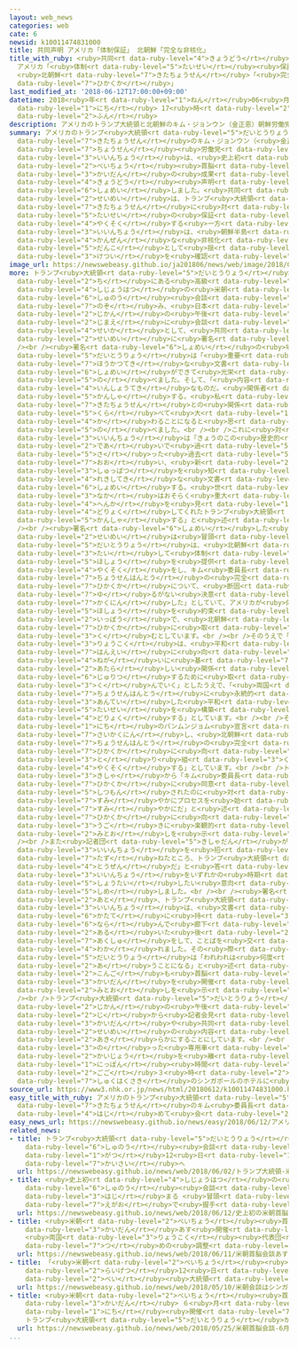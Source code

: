 ```yaml
---
layout: web_news
categories: web
cate: 6
newsid: k10011474831000
title: 共同声明 アメリカ「体制保証」 北朝鮮「完全な非核化」
title_with_ruby: <ruby>共同<rt data-ruby-level="4">きょうどう</rt></ruby><ruby>声明<rt data-ruby-level="2">せいめい</rt></ruby>
  アメリカ「<ruby>体制<rt data-ruby-level="5">たいせい</rt></ruby><ruby>保証<rt data-ruby-level="5">ほしょう</rt></ruby>」
  <ruby>北朝鮮<rt data-ruby-level="7">きたちょうせん</rt></ruby>「<ruby>完全<rt data-ruby-level="4">かんぜん</rt></ruby>な<ruby>非核化<rt
  data-ruby-level="7">ひかくか</rt></ruby>」
last_modified_at: '2018-06-12T17:00:00+09:00'
datetime: 2018<ruby>年<rt data-ruby-level="1">ねん</rt></ruby>06<ruby>月<rt data-ruby-level="1">がつ</rt></ruby>12<ruby>日<rt
  data-ruby-level="1">にち</rt></ruby> 17<ruby>時<rt data-ruby-level="2">じ</rt></ruby>00<ruby>分<rt
  data-ruby-level="2">ふん</rt></ruby>
description: アメリカのトランプ大統領と北朝鮮のキム・ジョンウン（金正恩）朝鮮労働党委員長は、史上初の米朝首脳会談の成果として、共同声明にそろって署名しました。共同声明は、トランプ大統領が北朝鮮に対して体制の保証を約束する一方で、キム委員長は、朝鮮半島の完全な非核化について、断固として揺るがない決意を確認したとしています。
summary: アメリカのトランプ<ruby>大統領<rt data-ruby-level="5">だいとうりょう</rt></ruby>と<ruby>北朝鮮<rt
  data-ruby-level="7">きたちょうせん</rt></ruby>のキム・ジョンウン（<ruby>金正恩<rt data-ruby-level="8">きむじょんうん</rt></ruby>）<ruby>朝鮮<rt
  data-ruby-level="7">ちょうせん</rt></ruby><ruby>労働党<rt data-ruby-level="6">ろうどうとう</rt></ruby><ruby>委員長<rt
  data-ruby-level="3">いいんちょう</rt></ruby>は、<ruby>史上初<rt data-ruby-level="4">しじょうはつ</rt></ruby>の<ruby>米朝<rt
  data-ruby-level="2">べいちょう</rt></ruby><ruby>首脳<rt data-ruby-level="6">しゅのう</rt></ruby><ruby>会談<rt
  data-ruby-level="3">かいだん</rt></ruby>の<ruby>成果<rt data-ruby-level="4">せいか</rt></ruby>として、<ruby>共同<rt
  data-ruby-level="4">きょうどう</rt></ruby><ruby>声明<rt data-ruby-level="2">せいめい</rt></ruby>にそろって<ruby>署名<rt
  data-ruby-level="6">しょめい</rt></ruby>しました。<ruby>共同<rt data-ruby-level="4">きょうどう</rt></ruby><ruby>声明<rt
  data-ruby-level="2">せいめい</rt></ruby>は、トランプ<ruby>大統領<rt data-ruby-level="5">だいとうりょう</rt></ruby>が<ruby>北朝鮮<rt
  data-ruby-level="7">きたちょうせん</rt></ruby>に<ruby>対<rt data-ruby-level="3">たい</rt></ruby>して<ruby>体制<rt
  data-ruby-level="5">たいせい</rt></ruby>の<ruby>保証<rt data-ruby-level="5">ほしょう</rt></ruby>を<ruby>約束<rt
  data-ruby-level="4">やくそく</rt></ruby>する<ruby>一方<rt data-ruby-level="2">いっぽう</rt></ruby>で、キム<ruby>委員長<rt
  data-ruby-level="3">いいんちょう</rt></ruby>は、<ruby>朝鮮半島<rt data-ruby-level="7">ちょうせんはんとう</rt></ruby>の<ruby>完全<rt
  data-ruby-level="4">かんぜん</rt></ruby>な<ruby>非核化<rt data-ruby-level="7">ひかくか</rt></ruby>について、<ruby>断固<rt
  data-ruby-level="5">だんこ</rt></ruby>として<ruby>揺<rt data-ruby-level="7">ゆ</rt></ruby>るがない<ruby>決意<rt
  data-ruby-level="3">けつい</rt></ruby>を<ruby>確認<rt data-ruby-level="7">かくにん</rt></ruby>したとしています。
image_url: https://newswebeasy.github.io/ja201806/news/web/image/2018/06/12/K10011474831_1806121713_1806121717_01_02.jpg
more: トランプ<ruby>大統領<rt data-ruby-level="5">だいとうりょう</rt></ruby>とキム<ruby>委員長<rt data-ruby-level="3">いいんちょう</rt></ruby>は、シンガポールのリゾート<ruby>地<rt
  data-ruby-level="2">ち</rt></ruby>にある<ruby>高級<rt data-ruby-level="3">こうきゅう</rt></ruby>ホテルで<ruby>史上初<rt
  data-ruby-level="4">しじょうはつ</rt></ruby>の<ruby>米朝<rt data-ruby-level="2">べいちょう</rt></ruby><ruby>首脳<rt
  data-ruby-level="6">しゅのう</rt></ruby><ruby>会談<rt data-ruby-level="3">かいだん</rt></ruby>に<ruby>臨<rt
  data-ruby-level="7">のぞ</rt></ruby>み、<ruby>日本<rt data-ruby-level="1">にっぽん</rt></ruby><ruby>時間<rt
  data-ruby-level="2">じかん</rt></ruby>の<ruby>午後<rt data-ruby-level="2">ごご</rt></ruby>３<ruby>時前<rt
  data-ruby-level="2">じまえ</rt></ruby>に<ruby>会談<rt data-ruby-level="3">かいだん</rt></ruby>の<ruby>成果<rt
  data-ruby-level="4">せいか</rt></ruby>として、<ruby>共同<rt data-ruby-level="4">きょうどう</rt></ruby><ruby>声明<rt
  data-ruby-level="2">せいめい</rt></ruby>に<ruby>署名<rt data-ruby-level="6">しょめい</rt></ruby>しました。<br
  /><br /><ruby>署名<rt data-ruby-level="6">しょめい</rt></ruby>の<ruby>場<rt data-ruby-level="2">ば</rt></ruby>でトランプ<ruby>大統領<rt
  data-ruby-level="5">だいとうりょう</rt></ruby>は「<ruby>重要<rt data-ruby-level="4">じゅうよう</rt></ruby>で<ruby>包括的<rt
  data-ruby-level="7">ほうかつてき</rt></ruby>な<ruby>文書<rt data-ruby-level="2">ぶんしょ</rt></ruby>だ。<ruby>署名<rt
  data-ruby-level="6">しょめい</rt></ruby>ができて<ruby>光栄<rt data-ruby-level="4">こうえい</rt></ruby>だ」と<ruby>述<rt
  data-ruby-level="5">の</rt></ruby>べました。そして、「<ruby>内容<rt data-ruby-level="5">ないよう</rt></ruby>はとても<ruby>印象的<rt
  data-ruby-level="4">いんしょうてき</rt></ruby>なものだ。<ruby>関係者<rt data-ruby-level="4">かんけいしゃ</rt></ruby>に<ruby>感謝<rt
  data-ruby-level="5">かんしゃ</rt></ruby>する。<ruby>私<rt data-ruby-level="8">わたし</rt></ruby>は、<ruby>北朝鮮<rt
  data-ruby-level="7">きたちょうせん</rt></ruby>との<ruby>関係<rt data-ruby-level="4">かんけい</rt></ruby>はこれまでと<ruby>比<rt
  data-ruby-level="5">くら</rt></ruby>べて<ruby>大<rt data-ruby-level="1">おお</rt></ruby>きく<ruby>変<rt
  data-ruby-level="4">か</rt></ruby>わることになると<ruby>思<rt data-ruby-level="2">おも</rt></ruby>う」と<ruby>述<rt
  data-ruby-level="5">の</rt></ruby>べました。<br /><br />これに<ruby>対<rt data-ruby-level="3">たい</rt></ruby>し、キム<ruby>委員長<rt
  data-ruby-level="3">いいんちょう</rt></ruby>は「きょうのこの<ruby>歴史的<rt data-ruby-level="4">れきしてき</rt></ruby>な<ruby>出会<rt
  data-ruby-level="2">であ</rt></ruby>いで<ruby>過<rt data-ruby-level="5">す</rt></ruby>ぎ<ruby>去<rt
  data-ruby-level="5">さ</rt></ruby>った<ruby>過去<rt data-ruby-level="5">かこ</rt></ruby>を<ruby>覆<rt
  data-ruby-level="7">おお</rt></ruby>い、<ruby>新<rt data-ruby-level="2">あら</rt></ruby>たな<ruby>出発<rt
  data-ruby-level="3">しゅっぱつ</rt></ruby>を<ruby>知<rt data-ruby-level="2">し</rt></ruby>らせる<ruby>歴史的<rt
  data-ruby-level="4">れきしてき</rt></ruby>な<ruby>文書<rt data-ruby-level="2">ぶんしょ</rt></ruby>に<ruby>署名<rt
  data-ruby-level="6">しょめい</rt></ruby>する。<ruby>世<rt data-ruby-level="3">よ</rt></ruby>の<ruby>中<rt
  data-ruby-level="3">なか</rt></ruby>はおそらく<ruby>重大<rt data-ruby-level="3">じゅうだい</rt></ruby>な<ruby>変化<rt
  data-ruby-level="4">へんか</rt></ruby>を<ruby>見<rt data-ruby-level="1">み</rt></ruby>ることになる。きょうのために<ruby>努力<rt
  data-ruby-level="4">どりょく</rt></ruby>してくれたトランプ<ruby>大統領<rt data-ruby-level="5">だいとうりょう</rt></ruby>に<ruby>感謝<rt
  data-ruby-level="5">かんしゃ</rt></ruby>する」と<ruby>述<rt data-ruby-level="5">の</rt></ruby>べました。<br
  /><br /><ruby>署名<rt data-ruby-level="6">しょめい</rt></ruby>した<ruby>共同<rt data-ruby-level="4">きょうどう</rt></ruby><ruby>声明<rt
  data-ruby-level="2">せいめい</rt></ruby>は<ruby>冒頭<rt data-ruby-level="7">ぼうとう</rt></ruby>、「トランプ<ruby>大統領<rt
  data-ruby-level="5">だいとうりょう</rt></ruby>は、<ruby>北朝鮮<rt data-ruby-level="7">きたちょうせん</rt></ruby>に<ruby>対<rt
  data-ruby-level="3">たい</rt></ruby>して<ruby>体制<rt data-ruby-level="5">たいせい</rt></ruby>の<ruby>保証<rt
  data-ruby-level="5">ほしょう</rt></ruby>を<ruby>提供<rt data-ruby-level="6">ていきょう</rt></ruby>する<ruby>約束<rt
  data-ruby-level="4">やくそく</rt></ruby>をし、キム<ruby>委員長<rt data-ruby-level="3">いいんちょう</rt></ruby>は、<ruby>朝鮮半島<rt
  data-ruby-level="7">ちょうせんはんとう</rt></ruby>の<ruby>完全<rt data-ruby-level="4">かんぜん</rt></ruby>な<ruby>非核化<rt
  data-ruby-level="7">ひかくか</rt></ruby>について、<ruby>断固<rt data-ruby-level="5">だんこ</rt></ruby>として<ruby>揺<rt
  data-ruby-level="7">ゆ</rt></ruby>るがない<ruby>決意<rt data-ruby-level="3">けつい</rt></ruby>を<ruby>確認<rt
  data-ruby-level="7">かくにん</rt></ruby>した」としていて、アメリカが<ruby>体制<rt data-ruby-level="5">たいせい</rt></ruby>の<ruby>保証<rt
  data-ruby-level="5">ほしょう</rt></ruby>を<ruby>約束<rt data-ruby-level="4">やくそく</rt></ruby>する<ruby>一方<rt
  data-ruby-level="2">いっぽう</rt></ruby>で、<ruby>北朝鮮<rt data-ruby-level="7">きたちょうせん</rt></ruby>は<ruby>非核化<rt
  data-ruby-level="7">ひかくか</rt></ruby>に<ruby>取<rt data-ruby-level="3">と</rt></ruby>り<ruby>組<rt
  data-ruby-level="3">く</rt></ruby>むとしています。<br /><br />そのうえで「<ruby>米朝<rt data-ruby-level="2">べいちょう</rt></ruby><ruby>両国<rt
  data-ruby-level="3">りょうこく</rt></ruby>は、<ruby>平和<rt data-ruby-level="3">へいわ</rt></ruby>と<ruby>繁栄<rt
  data-ruby-level="7">はんえい</rt></ruby>に<ruby>向<rt data-ruby-level="3">む</rt></ruby>けた<ruby>願<rt
  data-ruby-level="4">ねが</rt></ruby>いに<ruby>基<rt data-ruby-level="7">もと</rt></ruby>づいて、<ruby>新<rt
  data-ruby-level="2">あたら</rt></ruby>しい<ruby>関係<rt data-ruby-level="4">かんけい</rt></ruby>を<ruby>樹立<rt
  data-ruby-level="6">じゅりつ</rt></ruby>するために<ruby>取<rt data-ruby-level="3">と</rt></ruby>り<ruby>組<rt
  data-ruby-level="3">く</rt></ruby>んでいく」としたうえで、「<ruby>両国<rt data-ruby-level="3">りょうこく</rt></ruby>は、<ruby>朝鮮半島<rt
  data-ruby-level="7">ちょうせんはんとう</rt></ruby>に<ruby>永続的<rt data-ruby-level="5">えいぞくてき</rt></ruby>で<ruby>安定<rt
  data-ruby-level="3">あんてい</rt></ruby>した<ruby>平和<rt data-ruby-level="3">へいわ</rt></ruby>の<ruby>体制<rt
  data-ruby-level="5">たいせい</rt></ruby>を<ruby>構築<rt data-ruby-level="5">こうちく</rt></ruby>するため、ともに<ruby>努力<rt
  data-ruby-level="4">どりょく</rt></ruby>する」としています。<br /><br />そして、「ことし４<ruby>月<rt data-ruby-level="1">がつ</rt></ruby>27<ruby>日<rt
  data-ruby-level="1">にち</rt></ruby>のパンムンジョム<ruby>宣言<rt data-ruby-level="6">せんげん</rt></ruby>を<ruby>再確認<rt
  data-ruby-level="7">さいかくにん</rt></ruby>し、<ruby>北朝鮮<rt data-ruby-level="7">きたちょうせん</rt></ruby>は<ruby>朝鮮半島<rt
  data-ruby-level="7">ちょうせんはんとう</rt></ruby>の<ruby>完全<rt data-ruby-level="4">かんぜん</rt></ruby>な<ruby>非核化<rt
  data-ruby-level="7">ひかくか</rt></ruby>に<ruby>向<rt data-ruby-level="3">む</rt></ruby>けて<ruby>取<rt
  data-ruby-level="3">と</rt></ruby>り<ruby>組<rt data-ruby-level="3">く</rt></ruby>むことを<ruby>約束<rt
  data-ruby-level="4">やくそく</rt></ruby>する」としています。<br /><br />トランプ<ruby>大統領<rt data-ruby-level="5">だいとうりょう</rt></ruby>は、<ruby>記者<rt
  data-ruby-level="3">きしゃ</rt></ruby>から「キム<ruby>委員長<rt data-ruby-level="3">いいんちょう</rt></ruby>が<ruby>非核化<rt
  data-ruby-level="7">ひかくか</rt></ruby>に<ruby>同意<rt data-ruby-level="3">どうい</rt></ruby>したのか」と<ruby>質問<rt
  data-ruby-level="5">しつもん</rt></ruby>されたのに<ruby>対<rt data-ruby-level="3">たい</rt></ruby>し、「とても<ruby>速<rt
  data-ruby-level="7">すみ</rt></ruby>やかにプロセスを<ruby>始<rt data-ruby-level="3">はじ</rt></ruby>めることになる。<ruby>速<rt
  data-ruby-level="7">すみ</rt></ruby>やかにだ」と<ruby>述<rt data-ruby-level="5">の</rt></ruby>べ、<ruby>非核化<rt
  data-ruby-level="7">ひかくか</rt></ruby>に<ruby>向<rt data-ruby-level="3">む</rt></ruby>けた<ruby>動<rt
  data-ruby-level="3">うご</rt></ruby>きに<ruby>楽観的<rt data-ruby-level="4">らっかんてき</rt></ruby>な<ruby>見通<rt
  data-ruby-level="2">みとお</rt></ruby>しを<ruby>示<rt data-ruby-level="5">しめ</rt></ruby>しました。<br
  /><br />また<ruby>記者団<rt data-ruby-level="5">きしゃだん</rt></ruby>が「ホワイトハウスにキム<ruby>委員長<rt
  data-ruby-level="3">いいんちょう</rt></ruby>を<ruby>招<rt data-ruby-level="5">まね</rt></ruby>くのか」と<ruby>尋<rt
  data-ruby-level="7">たず</rt></ruby>ねたところ、トランプ<ruby>大統領<rt data-ruby-level="5">だいとうりょう</rt></ruby>は「<ruby>当然<rt
  data-ruby-level="4">とうぜん</rt></ruby>だ」と<ruby>答<rt data-ruby-level="2">こた</rt></ruby>え、キム<ruby>委員長<rt
  data-ruby-level="3">いいんちょう</rt></ruby>をいずれかの<ruby>時期<rt data-ruby-level="3">じき</rt></ruby>にワシントンに<ruby>招待<rt
  data-ruby-level="5">しょうたい</rt></ruby>したい<ruby>意向<rt data-ruby-level="3">いこう</rt></ruby>を<ruby>示<rt
  data-ruby-level="5">しめ</rt></ruby>しました。<br /><br /><ruby>署名<rt data-ruby-level="6">しょめい</rt></ruby>の<ruby>後<rt
  data-ruby-level="2">あと</rt></ruby>、トランプ<ruby>大統領<rt data-ruby-level="5">だいとうりょう</rt></ruby>とキム<ruby>委員長<rt
  data-ruby-level="3">いいんちょう</rt></ruby>は、<ruby>文書<rt data-ruby-level="2">ぶんしょ</rt></ruby>を<ruby>片手<rt
  data-ruby-level="6">かたて</rt></ruby>に<ruby>持<rt data-ruby-level="3">も</rt></ruby>って<ruby>並<rt
  data-ruby-level="6">なら</rt></ruby>んで<ruby>廊下<rt data-ruby-level="7">ろうか</rt></ruby>を<ruby>歩<rt
  data-ruby-level="2">ある</rt></ruby>いた<ruby>後<rt data-ruby-level="2">あと</rt></ruby>、<ruby>握手<rt
  data-ruby-level="7">あくしゅ</rt></ruby>をして、ことばを<ruby>交<rt data-ruby-level="7">か</rt></ruby>わして<ruby>別<rt
  data-ruby-level="4">わか</rt></ruby>れました。その<ruby>際<rt data-ruby-level="5">さい</rt></ruby>、トランプ<ruby>大統領<rt
  data-ruby-level="5">だいとうりょう</rt></ruby>は「われわれは<ruby>何度<rt data-ruby-level="3">なんど</rt></ruby>も<ruby>会<rt
  data-ruby-level="2">あ</rt></ruby>うことになる」と<ruby>述<rt data-ruby-level="5">の</rt></ruby>べ、<ruby>今後<rt
  data-ruby-level="2">こんご</rt></ruby>も<ruby>首脳<rt data-ruby-level="6">しゅのう</rt></ruby><ruby>会談<rt
  data-ruby-level="3">かいだん</rt></ruby>を<ruby>開催<rt data-ruby-level="7">かいさい</rt></ruby>するという<ruby>見通<rt
  data-ruby-level="2">みとお</rt></ruby>しを<ruby>示<rt data-ruby-level="5">しめ</rt></ruby>しました。<br
  /><br />トランプ<ruby>大統領<rt data-ruby-level="5">だいとうりょう</rt></ruby>は<ruby>日本<rt data-ruby-level="1">にっぽん</rt></ruby><ruby>時間<rt
  data-ruby-level="2">じかん</rt></ruby>の<ruby>午後<rt data-ruby-level="2">ごご</rt></ruby>５<ruby>時<rt
  data-ruby-level="2">じ</rt></ruby>から<ruby>記者会見<rt data-ruby-level="3">きしゃかいけん</rt></ruby>して、<ruby>会談<rt
  data-ruby-level="3">かいだん</rt></ruby>や<ruby>共同<rt data-ruby-level="4">きょうどう</rt></ruby><ruby>声明<rt
  data-ruby-level="2">せいめい</rt></ruby>の<ruby>内容<rt data-ruby-level="5">ないよう</rt></ruby>について、<ruby>明<rt
  data-ruby-level="2">あき</rt></ruby>らかにすることにしています。<br /><br />キム<ruby>委員長<rt data-ruby-level="3">いいんちょう</rt></ruby>が<ruby>乗<rt
  data-ruby-level="3">の</rt></ruby>った<ruby>専用車<rt data-ruby-level="6">せんようしゃ</rt></ruby>は、<ruby>会場<rt
  data-ruby-level="2">かいじょう</rt></ruby>を<ruby>離<rt data-ruby-level="7">はな</rt></ruby>れ、<ruby>日本<rt
  data-ruby-level="1">にっぽん</rt></ruby><ruby>時間<rt data-ruby-level="2">じかん</rt></ruby>の<ruby>午後<rt
  data-ruby-level="2">ごご</rt></ruby>３<ruby>時<rt data-ruby-level="2">じ</rt></ruby>すぎに、<ruby>宿泊先<rt
  data-ruby-level="7">しゅくはくさき</rt></ruby>のシンガポールのホテルに<ruby>戻<rt data-ruby-level="7">もど</rt></ruby>りました。
source_url: https://www3.nhk.or.jp/news/html/20180612/k10011474831000.html
easy_title_with_ruby: アメリカのトランプ<ruby>大統領<rt data-ruby-level="5">だいとうりょう</rt></ruby>と<ruby>北朝鮮<rt
  data-ruby-level="7">きたちょうせん</rt></ruby>のキム<ruby>委員長<rt data-ruby-level="3">いいんちょう</rt></ruby>が<ruby>初<rt
  data-ruby-level="4">はじ</rt></ruby>めて<ruby>会<rt data-ruby-level="2">あ</rt></ruby>う
easy_news_url: https://newswebeasy.github.io/news/easy/2018/06/12/アメリカのトランプ大統領と北朝鮮のキム委員長が初めて会う
related_news:
- title: トランプ<ruby>大統領<rt data-ruby-level="5">だいとうりょう</rt></ruby> <ruby>米朝<rt data-ruby-level="2">べいちょう</rt></ruby><ruby>首脳<rt
    data-ruby-level="6">しゅのう</rt></ruby><ruby>会談<rt data-ruby-level="3">かいだん</rt></ruby>６<ruby>月<rt
    data-ruby-level="1">がつ</rt></ruby>12<ruby>日<rt data-ruby-level="1">にち</rt></ruby>シンガポールで<ruby>開催<rt
    data-ruby-level="7">かいさい</rt></ruby>へ
  url: https://newswebeasy.github.io/news/web/2018/06/02/トランプ大統領-米朝首脳会談6月12日シンガポールで開催へ
- title: <ruby>史上初<rt data-ruby-level="4">しじょうはつ</rt></ruby>の<ruby>米朝<rt data-ruby-level="2">べいちょう</rt></ruby><ruby>首脳<rt
    data-ruby-level="6">しゅのう</rt></ruby><ruby>会談<rt data-ruby-level="3">かいだん</rt></ruby><ruby>始<rt
    data-ruby-level="3">はじ</rt></ruby>まる <ruby>冒頭<rt data-ruby-level="7">ぼうとう</rt></ruby>に<ruby>笑顔<rt
    data-ruby-level="7">えがお</rt></ruby>で<ruby>握手<rt data-ruby-level="7">あくしゅ</rt></ruby>
  url: https://newswebeasy.github.io/news/web/2018/06/12/史上初の米朝首脳会談始まる-冒頭に笑顔で握手
- title: <ruby>米朝<rt data-ruby-level="2">べいちょう</rt></ruby><ruby>首脳<rt data-ruby-level="6">しゅのう</rt></ruby><ruby>会談<rt
    data-ruby-level="3">かいだん</rt></ruby>あす<ruby>開催<rt data-ruby-level="7">かいさい</rt></ruby>
    <ruby>両国<rt data-ruby-level="3">りょうこく</rt></ruby><ruby>代表団<rt data-ruby-level="5">だいひょうだん</rt></ruby>が<ruby>詰<rt
    data-ruby-level="7">つ</rt></ruby>めの<ruby>調整<rt data-ruby-level="3">ちょうせい</rt></ruby>へ
  url: https://newswebeasy.github.io/news/web/2018/06/11/米朝首脳会談あす開催-両国代表団が詰めの調整へ
- title: 「<ruby>米朝<rt data-ruby-level="2">べいちょう</rt></ruby><ruby>会談<rt data-ruby-level="3">かいだん</rt></ruby>はシンガポールで<ruby>来月<rt
    data-ruby-level="2">らいげつ</rt></ruby>12<ruby>日<rt data-ruby-level="1">にち</rt></ruby>に」<ruby>米<rt
    data-ruby-level="2">べい</rt></ruby><ruby>大統領<rt data-ruby-level="5">だいとうりょう</rt></ruby>ツイッター
  url: https://newswebeasy.github.io/news/web/2018/05/10/米朝会談はシンガポールで来月12日に米大統領ツイッター
- title: <ruby>米朝<rt data-ruby-level="2">べいちょう</rt></ruby><ruby>首脳<rt data-ruby-level="6">しゅのう</rt></ruby><ruby>会談<rt
    data-ruby-level="3">かいだん</rt></ruby> ６<ruby>月<rt data-ruby-level="1">がつ</rt></ruby>12<ruby>日<rt
    data-ruby-level="1">にち</rt></ruby><ruby>開催<rt data-ruby-level="7">かいさい</rt></ruby>せず
    トランプ<ruby>大統領<rt data-ruby-level="5">だいとうりょう</rt></ruby>が<ruby>書簡<rt data-ruby-level="6">しょかん</rt></ruby>
  url: https://newswebeasy.github.io/news/web/2018/05/25/米朝首脳会談-6月12日開催せず-トランプ大統領が書簡
...
```

